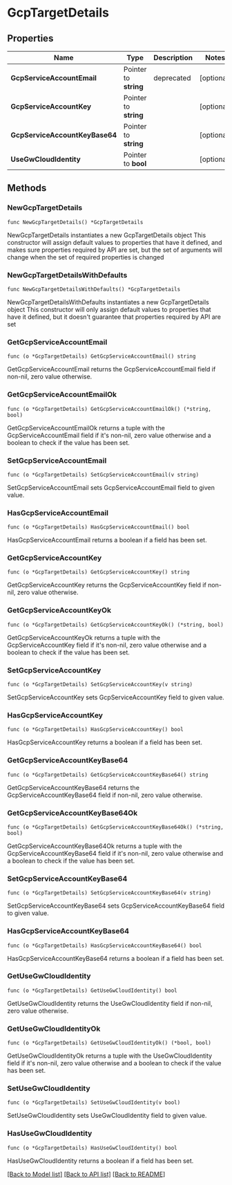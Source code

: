 # GcpTargetDetails

## Properties

Name | Type | Description | Notes
------------ | ------------- | ------------- | -------------
**GcpServiceAccountEmail** | Pointer to **string** | deprecated | [optional] 
**GcpServiceAccountKey** | Pointer to **string** |  | [optional] 
**GcpServiceAccountKeyBase64** | Pointer to **string** |  | [optional] 
**UseGwCloudIdentity** | Pointer to **bool** |  | [optional] 

## Methods

### NewGcpTargetDetails

`func NewGcpTargetDetails() *GcpTargetDetails`

NewGcpTargetDetails instantiates a new GcpTargetDetails object
This constructor will assign default values to properties that have it defined,
and makes sure properties required by API are set, but the set of arguments
will change when the set of required properties is changed

### NewGcpTargetDetailsWithDefaults

`func NewGcpTargetDetailsWithDefaults() *GcpTargetDetails`

NewGcpTargetDetailsWithDefaults instantiates a new GcpTargetDetails object
This constructor will only assign default values to properties that have it defined,
but it doesn't guarantee that properties required by API are set

### GetGcpServiceAccountEmail

`func (o *GcpTargetDetails) GetGcpServiceAccountEmail() string`

GetGcpServiceAccountEmail returns the GcpServiceAccountEmail field if non-nil, zero value otherwise.

### GetGcpServiceAccountEmailOk

`func (o *GcpTargetDetails) GetGcpServiceAccountEmailOk() (*string, bool)`

GetGcpServiceAccountEmailOk returns a tuple with the GcpServiceAccountEmail field if it's non-nil, zero value otherwise
and a boolean to check if the value has been set.

### SetGcpServiceAccountEmail

`func (o *GcpTargetDetails) SetGcpServiceAccountEmail(v string)`

SetGcpServiceAccountEmail sets GcpServiceAccountEmail field to given value.

### HasGcpServiceAccountEmail

`func (o *GcpTargetDetails) HasGcpServiceAccountEmail() bool`

HasGcpServiceAccountEmail returns a boolean if a field has been set.

### GetGcpServiceAccountKey

`func (o *GcpTargetDetails) GetGcpServiceAccountKey() string`

GetGcpServiceAccountKey returns the GcpServiceAccountKey field if non-nil, zero value otherwise.

### GetGcpServiceAccountKeyOk

`func (o *GcpTargetDetails) GetGcpServiceAccountKeyOk() (*string, bool)`

GetGcpServiceAccountKeyOk returns a tuple with the GcpServiceAccountKey field if it's non-nil, zero value otherwise
and a boolean to check if the value has been set.

### SetGcpServiceAccountKey

`func (o *GcpTargetDetails) SetGcpServiceAccountKey(v string)`

SetGcpServiceAccountKey sets GcpServiceAccountKey field to given value.

### HasGcpServiceAccountKey

`func (o *GcpTargetDetails) HasGcpServiceAccountKey() bool`

HasGcpServiceAccountKey returns a boolean if a field has been set.

### GetGcpServiceAccountKeyBase64

`func (o *GcpTargetDetails) GetGcpServiceAccountKeyBase64() string`

GetGcpServiceAccountKeyBase64 returns the GcpServiceAccountKeyBase64 field if non-nil, zero value otherwise.

### GetGcpServiceAccountKeyBase64Ok

`func (o *GcpTargetDetails) GetGcpServiceAccountKeyBase64Ok() (*string, bool)`

GetGcpServiceAccountKeyBase64Ok returns a tuple with the GcpServiceAccountKeyBase64 field if it's non-nil, zero value otherwise
and a boolean to check if the value has been set.

### SetGcpServiceAccountKeyBase64

`func (o *GcpTargetDetails) SetGcpServiceAccountKeyBase64(v string)`

SetGcpServiceAccountKeyBase64 sets GcpServiceAccountKeyBase64 field to given value.

### HasGcpServiceAccountKeyBase64

`func (o *GcpTargetDetails) HasGcpServiceAccountKeyBase64() bool`

HasGcpServiceAccountKeyBase64 returns a boolean if a field has been set.

### GetUseGwCloudIdentity

`func (o *GcpTargetDetails) GetUseGwCloudIdentity() bool`

GetUseGwCloudIdentity returns the UseGwCloudIdentity field if non-nil, zero value otherwise.

### GetUseGwCloudIdentityOk

`func (o *GcpTargetDetails) GetUseGwCloudIdentityOk() (*bool, bool)`

GetUseGwCloudIdentityOk returns a tuple with the UseGwCloudIdentity field if it's non-nil, zero value otherwise
and a boolean to check if the value has been set.

### SetUseGwCloudIdentity

`func (o *GcpTargetDetails) SetUseGwCloudIdentity(v bool)`

SetUseGwCloudIdentity sets UseGwCloudIdentity field to given value.

### HasUseGwCloudIdentity

`func (o *GcpTargetDetails) HasUseGwCloudIdentity() bool`

HasUseGwCloudIdentity returns a boolean if a field has been set.


[[Back to Model list]](../README.md#documentation-for-models) [[Back to API list]](../README.md#documentation-for-api-endpoints) [[Back to README]](../README.md)


